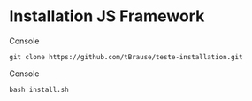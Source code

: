# Installation JS Framework

Console

    git clone https://github.com/tBrause/teste-installation.git

Console

    bash install.sh
